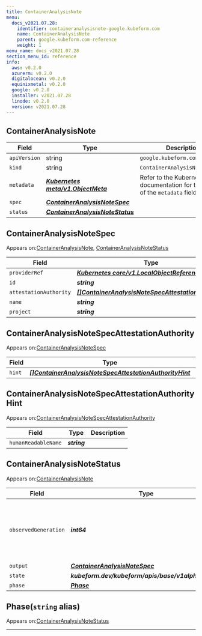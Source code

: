 ```yaml
---
title: ContainerAnalysisNote
menu:
  docs_v2021.07.28:
    identifier: containeranalysisnote-google.kubeform.com
    name: ContainerAnalysisNote
    parent: google.kubeform.com-reference
    weight: 1
menu_name: docs_v2021.07.28
section_menu_id: reference
info:
  aws: v0.2.0
  azurerm: v0.2.0
  digitalocean: v0.2.0
  equinixmetal: v0.2.0
  google: v0.2.0
  installer: v2021.07.28
  linode: v0.2.0
  version: v2021.07.28
---
```


## ContainerAnalysisNote
| Field | Type | Description |
| ------ | ----- | ----------- |
| `apiVersion` | string | `google.kubeform.com/v1alpha1` |
|    `kind` | string | `ContainerAnalysisNote` |
| `metadata` | ***[Kubernetes meta/v1.ObjectMeta](https://v1-18.docs.kubernetes.io/docs/reference/generated/kubernetes-api/v1.18/#objectmeta-v1-meta)***|Refer to the Kubernetes API documentation for the fields of the `metadata` field.|
| `spec` | ***[ContainerAnalysisNoteSpec](#containeranalysisnotespec)***||
| `status` | ***[ContainerAnalysisNoteStatus](#containeranalysisnotestatus)***||
## ContainerAnalysisNoteSpec

Appears on:[ContainerAnalysisNote](#containeranalysisnote), [ContainerAnalysisNoteStatus](#containeranalysisnotestatus)

| Field | Type | Description |
| ------ | ----- | ----------- |
| `providerRef` | ***[Kubernetes core/v1.LocalObjectReference](https://v1-18.docs.kubernetes.io/docs/reference/generated/kubernetes-api/v1.18/#localobjectreference-v1-core)***||
| `id` | ***string***||
| `attestationAuthority` | ***[[]ContainerAnalysisNoteSpecAttestationAuthority](#containeranalysisnotespecattestationauthority)***||
| `name` | ***string***||
| `project` | ***string***| ***(Optional)*** |
## ContainerAnalysisNoteSpecAttestationAuthority

Appears on:[ContainerAnalysisNoteSpec](#containeranalysisnotespec)

| Field | Type | Description |
| ------ | ----- | ----------- |
| `hint` | ***[[]ContainerAnalysisNoteSpecAttestationAuthorityHint](#containeranalysisnotespecattestationauthorityhint)***||
## ContainerAnalysisNoteSpecAttestationAuthorityHint

Appears on:[ContainerAnalysisNoteSpecAttestationAuthority](#containeranalysisnotespecattestationauthority)

| Field | Type | Description |
| ------ | ----- | ----------- |
| `humanReadableName` | ***string***||
## ContainerAnalysisNoteStatus

Appears on:[ContainerAnalysisNote](#containeranalysisnote)

| Field | Type | Description |
| ------ | ----- | ----------- |
| `observedGeneration` | ***int64***| ***(Optional)*** Resource generation, which is updated on mutation by the API Server.|
| `output` | ***[ContainerAnalysisNoteSpec](#containeranalysisnotespec)***| ***(Optional)*** |
| `state` | ***kubeform.dev/kubeform/apis/base/v1alpha1.State***| ***(Optional)*** |
| `phase` | ***[Phase](#phase)***| ***(Optional)*** |
## Phase(`string` alias)

Appears on:[ContainerAnalysisNoteStatus](#containeranalysisnotestatus)

---
